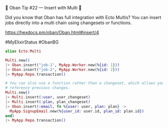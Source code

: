 💎 Oban Tip #22 — Insert with Multi 💎

Did you know that Oban has full integration with Ecto Multis? You can insert jobs directly into a multi chain using changesets or functions.

https://hexdocs.pm/oban/Oban.html#insert/4

#MyElixirStatus #ObanBG

```elixir
alias Ecto.Multi

Multi.new()
|> Oban.insert("job-1", MyApp.Worker.new(%{id: 1}))
|> Oban.insert("job-2", MyApp.Worker.new(%{id: 2}))
|> MyApp.Repo.transaction()

# You can also use a function rather than a changeset, which allows you to
# reference previous changes.
Multi.new()
|> Multi.insert(:user, user_changeset)
|> Multi.insert(:plan, plan_changeset)
|> Oban.insert(:email, fn %{user: user, plan: plan} ->
  MyApp.SignupEmail.new(%{user_id: user.id, plan_id: plan.id})
end)
|> MyApp.Repo.transaction()
```
